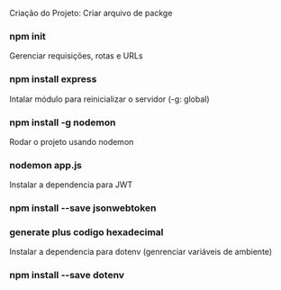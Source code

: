 Criação do Projeto:
Criar arquivo de packge
### npm init

Gerenciar requisições, rotas e URLs
### npm install express

Intalar módulo para reinicializar o servidor (-g: global)
### npm install -g nodemon

Rodar o projeto usando nodemon
### nodemon app.js

Instalar a dependencia para JWT 
### npm install --save jsonwebtoken
### generate plus codigo hexadecimal

Instalar a dependencia para dotenv (genrenciar variáveis de ambiente)
### npm install --save dotenv